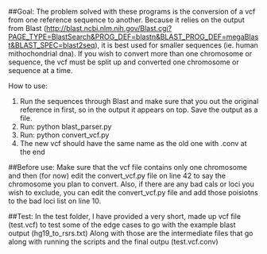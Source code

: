 ##Goal:
The problem solved with these programs is the conversion of a vcf from one reference sequence to another. Because it relies on the output from Blast (http://blast.ncbi.nlm.nih.gov/Blast.cgi?PAGE_TYPE=BlastSearch&PROG_DEF=blastn&BLAST_PROG_DEF=megaBlast&BLAST_SPEC=blast2seq), it is best used for smaller sequences (ie. human mithochondrial dna). If you wish to convert more than one chromosome or sequence, the vcf must be split up and converted one chromosome or sequence at a time.

How to use:
1. Run the sequences through Blast and make sure that you out the original reference in first, so in the output it appears on top. Save the output as a file.
2. Run: python blast_parser.py <blast file>
3. Run: python convert_vcf.py <blast file> <vcf file>
4. The new vcf should have the same name as the old one with .conv at the end

##Before use:
Make sure that the vcf file contains only one chromosome and then (for now) edit the convert_vcf.py file on line 42 to say the chromosome you plan to convert.
Also, if there are any bad cals or loci you wish to exclude, you can edit the convert_vcf.py file and add those poisiotns to the bad loci list on line 10.

##Test:
In the test folder, I have provided a very short, made up vcf file (test.vcf) to test some of the edge cases to go with the example blast output (hg19_to_rsrs.txt) Along with those are the intermediate files that go along with running the scripts and the final outpu (test.vcf.conv)
